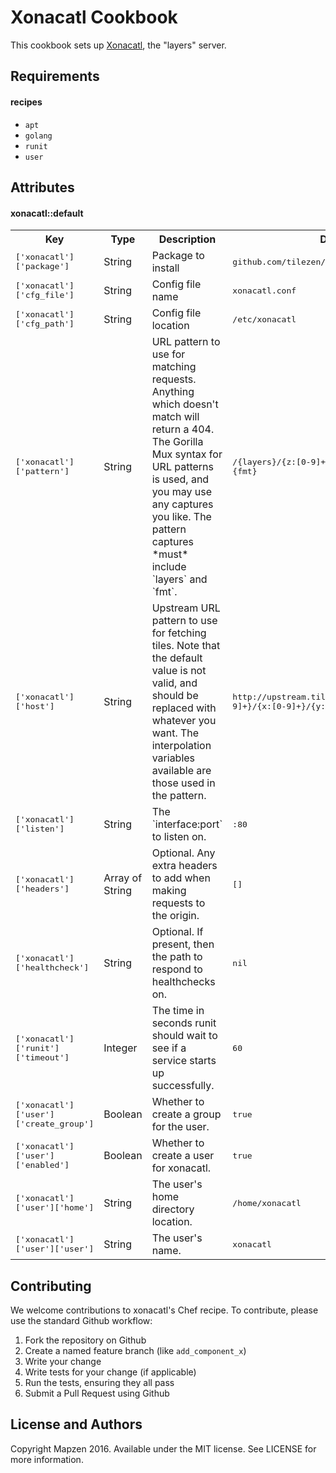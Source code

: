 Xonacatl Cookbook
=================

This cookbook sets up [Xonacatl](https://github.com/tilezen/xonacatl), the "layers" server.

Requirements
------------

#### recipes
- `apt`
- `golang`
- `runit`
- `user`

Attributes
----------

#### xonacatl::default
<table>
  <tr>
    <th>Key</th>
    <th>Type</th>
    <th>Description</th>
    <th>Default</th>
  </tr>
  <tr>
    <td><tt>['xonacatl']['package']</tt></td>
    <td>String</td>
    <td>Package to install</td>
    <td><tt>github.com/tilezen/xonacatl/xonacatl_server</tt></td>
  </tr>
  <tr>
    <td><tt>['xonacatl']['cfg_file']</tt></td>
    <td>String</td>
    <td>Config file name</td>
    <td><tt>xonacatl.conf</tt></td>
  </tr>
  <tr>
    <td><tt>['xonacatl']['cfg_path']</tt></td>
    <td>String</td>
    <td>Config file location</td>
    <td><tt>/etc/xonacatl</tt></td>
  </tr>
  <tr>
    <td><tt>['xonacatl']['pattern']</tt></td>
    <td>String</td>
    <td>URL pattern to use for matching requests. Anything which doesn't match will return a 404. The Gorilla Mux syntax for URL patterns is used, and you may use any captures you like. The pattern captures *must* include `layers` and `fmt`.</td>
    <td><tt>/{layers}/{z:[0-9]+}/{x:[0-9]+}/{y:[0-9]+}.{fmt}</tt></td>
  </tr>
  <tr>
    <td><tt>['xonacatl']['host']</tt></td>
    <td>String</td>
    <td>Upstream URL pattern to use for fetching tiles. Note that the default value is not valid, and should be replaced with whatever you want. The interpolation variables available are those used in the pattern.</td>
    <td><tt>http://upstream.tile.server/{layers}/{z:[0-9]+}/{x:[0-9]+}/{y:[0-9]+}.{fmt}</tt></td>
  </tr>
  <tr>
    <td><tt>['xonacatl']['listen']</tt></td>
    <td>String</td>
    <td>The `interface:port` to listen on.</td>
    <td><tt>:80</tt></td>
  </tr>
  <tr>
    <td><tt>['xonacatl']['headers']</tt></td>
    <td>Array of String</td>
    <td>Optional. Any extra headers to add when making requests to the origin.</td>
    <td><tt>[]</tt></td>
  </tr>
  <tr>
    <td><tt>['xonacatl']['healthcheck']</tt></td>
    <td>String</td>
    <td>Optional. If present, then the path to respond to healthchecks on.</td>
    <td><tt>nil</tt></td>
  </tr>
  <tr>
    <td><tt>['xonacatl']['runit']['timeout']</tt></td>
    <td>Integer</td>
    <td>The time in seconds runit should wait to see if a service starts up successfully.</td>
    <td><tt>60</tt></td>
  </tr>
  <tr>
    <td><tt>['xonacatl']['user']['create_group']</tt></td>
    <td>Boolean</td>
    <td>Whether to create a group for the user.</td>
    <td><tt>true</tt></td>
  </tr>
  <tr>
    <td><tt>['xonacatl']['user']['enabled']</tt></td>
    <td>Boolean</td>
    <td>Whether to create a user for xonacatl.</td>
    <td><tt>true</tt></td>
  </tr>
  <tr>
    <td><tt>['xonacatl']['user']['home']</tt></td>
    <td>String</td>
    <td>The user's home directory location.</td>
    <td><tt>/home/xonacatl</tt></td>
  </tr>
  <tr>
    <td><tt>['xonacatl']['user']['user']</tt></td>
    <td>String</td>
    <td>The user's name.</td>
    <td><tt>xonacatl</tt></td>
  </tr>
</table>

Contributing
------------

We welcome contributions to xonacatl's Chef recipe. To contribute, please use the standard Github workflow:

1. Fork the repository on Github
2. Create a named feature branch (like `add_component_x`)
3. Write your change
4. Write tests for your change (if applicable)
5. Run the tests, ensuring they all pass
6. Submit a Pull Request using Github

License and Authors
-------------------

Copyright Mapzen 2016. Available under the MIT license. See LICENSE for more information.

